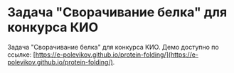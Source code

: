 # Задача "Сворачивание белка" для конкурса КИО

Задача "Сворачивание белка" для конкурса КИО. Демо доступно по ссылке: [https://e-polevikov.github.io/protein-folding/](https://e-polevikov.github.io/protein-folding/).
